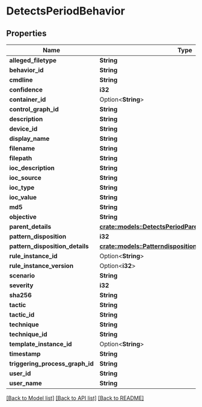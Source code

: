 # DetectsPeriodBehavior

## Properties

Name | Type | Description | Notes
------------ | ------------- | ------------- | -------------
**alleged_filetype** | **String** |  |
**behavior_id** | **String** |  |
**cmdline** | **String** |  |
**confidence** | **i32** |  |
**container_id** | Option<**String**> |  | [optional]
**control_graph_id** | **String** |  |
**description** | **String** |  |
**device_id** | **String** |  |
**display_name** | **String** |  |
**filename** | **String** |  |
**filepath** | **String** |  |
**ioc_description** | **String** |  |
**ioc_source** | **String** |  |
**ioc_type** | **String** |  |
**ioc_value** | **String** |  |
**md5** | **String** |  |
**objective** | **String** |  |
**parent_details** | [**crate::models::DetectsPeriodParentDetails**](detects.ParentDetails.md) |  |
**pattern_disposition** | **i32** |  |
**pattern_disposition_details** | [**crate::models::PatterndispositionPeriodPatternDisposition**](patterndisposition.PatternDisposition.md) |  |
**rule_instance_id** | Option<**String**> |  | [optional]
**rule_instance_version** | Option<**i32**> |  | [optional]
**scenario** | **String** |  |
**severity** | **i32** |  |
**sha256** | **String** |  |
**tactic** | **String** |  |
**tactic_id** | **String** |  |
**technique** | **String** |  |
**technique_id** | **String** |  |
**template_instance_id** | Option<**String**> |  | [optional]
**timestamp** | **String** |  |
**triggering_process_graph_id** | **String** |  |
**user_id** | **String** |  |
**user_name** | **String** |  |

[[Back to Model list]](../README.md#documentation-for-models) [[Back to API list]](../README.md#documentation-for-api-endpoints) [[Back to README]](../README.md)
